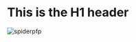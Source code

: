 # This is the H1 header
![spiderpfp](https://github.com/Exp-Communicate-Using-Markdown-Cohort-1/series-communicate-using-markdown-kesku/assets/62210496/27c0b98e-b90f-4ed1-be84-1019cdd6f3ca)

